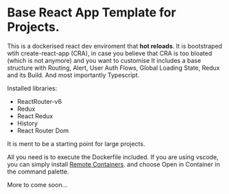 # Base React App Template for Projects. 

This is a dockerised react dev enviroment that **hot reloads**.
It is bootstraped wtih create-react-app (CRA), in case you believe that CRA is too bloated (which is not anymore) and you want to customise
It includes a base structure with Routing, Alert, User Auth Flows, Global Loading State, Redux and its Build. And most importantly Typescript.

Installed libraries:

- ReactRouter-v6
- Redux 
- React Redux
- History
- React Router Dom

It is ment to be a starting point for large projects. 

All you need is to execute the Dockerfile included. If you are using vscode, you can simply install [Remote Containers](https://github.com/microsoft/vscode-dev-containers). and choose Open in Container in the command palette.

More to come soon...
